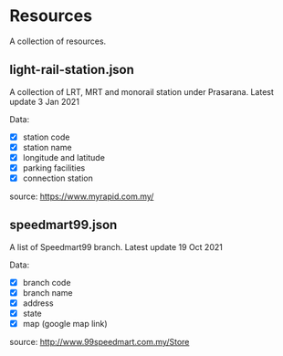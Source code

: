 # Resources

A collection of resources.

## light-rail-station.json

A collection of LRT, MRT and monorail station under Prasarana.
Latest update 3 Jan 2021

Data:

- [x] station code
- [x] station name
- [x] longitude and latitude
- [x] parking facilities
- [x] connection station

source: https://www.myrapid.com.my/

## speedmart99.json

A list of Speedmart99 branch.
Latest update 19 Oct 2021
 
Data:

- [x] branch code
- [x] branch name
- [x] address
- [x] state
- [x] map (google map link)

source: http://www.99speedmart.com.my/Store

